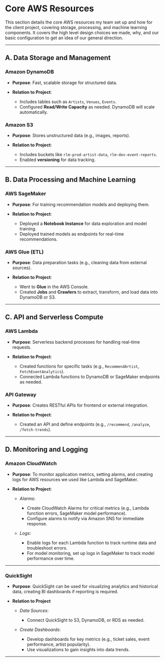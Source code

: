 # Core AWS Resources

This section details the core AWS resources my team set up and how for the client project, covering storage, processing, and machine learning components. It covers the high level design choices we made, why, and our basic configuration to get an idea of our general direction. 

---

## A. Data Storage and Management

### Amazon DynamoDB

- **Purpose**: Fast, scalable storage for structured data.
- **Relation to Project**:

    - Includes tables such as `Artists`, `Venues`, `Events`.
    - Configured **Read/Write Capacity** as needed. DynamoDB will scale automatically.

### Amazon S3

- **Purpose**: Stores unstructured data (e.g., images, reports).
- **Relation to Project**:

    - Includes buckets like `rlm-prod-artist-data`, `rlm-dev-event-reports`.
    - Enabled **versioning** for data tracking.

---

## B. Data Processing and Machine Learning

### AWS SageMaker

- **Purpose**: For training recommendation models and deploying them.
- **Relation to Project**:

    - Deployed a **Notebook Instance** for data exploration and model training.
    - Deployed trained models as endpoints for real-time recommendations.

### AWS Glue (ETL)

- **Purpose**: Data preparation tasks (e.g., cleaning data from external sources).
- **Relation to Project**:

    - Went to **Glue** in the AWS Console.
    - Created **Jobs** and **Crawlers** to extract, transform, and load data into DynamoDB or S3.

---

## C. API and Serverless Compute

### AWS Lambda

- **Purpose**: Serverless backend processes for handling real-time requests.
- **Relation to Project**:

    - Created functions for specific tasks (e.g., `RecommendArtist`, `FetchEventAnalytics`).
    - Connected Lambda functions to DynamoDB or SageMaker endpoints as needed.

### API Gateway

- **Purpose**: Creates RESTful APIs for frontend or external integration.
- **Relation to Project**:

  - Created an API and define endpoints (e.g., `/recommend`, `/analyze`, `/fetch-trends`).

---

## D. Monitoring and Logging

### Amazon CloudWatch

- **Purpose**: To monitor application metrics, setting alarms, and creating logs for AWS resources we used like Lambda and SageMaker.
- **Relation to Project**:

    - *Alarms*:

        - Create CloudWatch Alarms for critical metrics (e.g., Lambda function errors, SageMaker model performance).
        - Configure alarms to notify via Amazon SNS for immediate response.

    - *Logs*:

        - Enable logs for each Lambda function to track runtime data and troubleshoot errors.
        - For model monitoring, set up logs in SageMaker to track model performance over time.

---

### QuickSight

- **Purpose**: QuickSight can be used for visualizing analytics and historical data, creating BI dashboards if reporting is required.

- **Relation to Project**

    - *Data Sources*:

        - Connect QuickSight to S3, DynamoDB, or RDS as needed.

    - *Create Dashboards*:

        - Develop dashboards for key metrics (e.g., ticket sales, event performance, artist popularity).
        - Use visualizations to gain insights into data trends.

---
